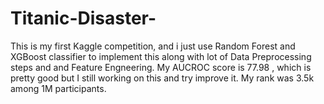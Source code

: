 # Titanic-Disaster-
This is my first Kaggle competition, and i just use Random Forest and XGBoost classifier to implement this along with lot of Data Preprocessing steps and  and Feature Engneering. 
My AUCROC score is 77.98 , which is pretty good but I still working on this and try improve it. My rank was 3.5k among 1M participants.
